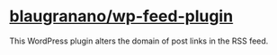 # [blaugranano/wp-feed-plugin](https://github.com/blaugranano/wp-feed-plugin)

This WordPress plugin alters the domain of post links in the RSS feed.
